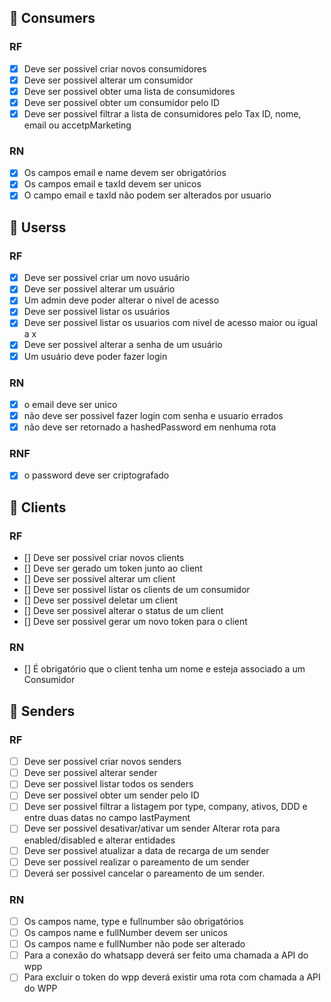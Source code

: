 
## :pushpin: Consumers
  ### RF
  - [x] Deve ser possivel criar novos consumidores
  - [x] Deve ser possivel alterar um consumidor
  - [x] Deve ser possivel obter uma lista de consumidores
  - [x] Deve ser possivel obter um consumidor pelo ID
  - [x] Deve ser possivel filtrar a lista de consumidores pelo
          Tax ID, nome, email ou accetpMarketing

  ### RN
  - [x] Os campos email e name devem ser obrigatórios
  - [x] Os campos email e taxId devem ser unicos
  - [x] O campo email e taxId não podem ser alterados por usuario

## :pushpin: Userss
  ### RF
  - [x] Deve ser possivel criar um novo usuário
  - [x] Deve ser possivel alterar um usuário
  - [x] Um admin deve poder alterar o nivel de acesso
  - [x] Deve ser possivel listar os usuários
  - [x] Deve ser possivel listar os usuarios com nivel de acesso maior ou igual a x
  - [x] Deve ser possivel alterar a senha de um usuário
  - [x] Um usuário deve poder fazer login

  ### RN
  - [x] o email deve ser unico
  - [x] não deve ser possivel fazer login com senha e usuario errados
  - [x] não deve ser retornado a hashedPassword em nenhuma rota

  ### RNF
  - [x] o password deve ser criptografado

## :pushpin: Clients
  ### RF
  - [] Deve ser possivel criar novos clients
  - [] Deve ser gerado um token junto ao client
  - [] Deve ser possivel alterar um client
  - [] Deve ser possivel listar os clients de um consumidor
  - [] Deve ser possivel deletar um client
  - [] Deve ser possivel alterar o status de um client
  - [] Deve ser possivel gerar um novo token para o client

  ### RN
  - [] É obrigatório que o client tenha um nome e esteja associado a um Consumidor

## :pushpin: Senders
  ### RF
  - [ ] Deve ser possivel criar novos senders
  - [ ] Deve ser possivel alterar sender
  - [ ] Deve ser possivel listar todos os senders
  - [ ] Deve ser possivel obter um sender pelo ID
  - [ ] Deve ser possivel filtrar a listagem por type, company, ativos, DDD e entre
        duas datas no campo lastPayment
  - [ ] Deve ser possivel desativar/ativar um sender
        Alterar rota para enabled/disabled e alterar entidades
  - [ ] Deve ser possivel atualizar a data de recarga de um sender
  - [ ] Deve ser possivel realizar o pareamento de um sender
  - [ ] Deverá ser possivel cancelar o pareamento de um sender.

  ### RN
  - [ ] Os campos name, type e fullnumber são obrigatórios
  - [ ] Os campos name e fullNumber devem ser unicos
  - [ ] Os campos name e fullNumber não pode ser alterado
  - [ ] Para a conexão do whatsapp deverá ser feito uma chamada a API do wpp
  - [ ] Para excluir o token do wpp deverá existir uma rota com chamada a API do WPP